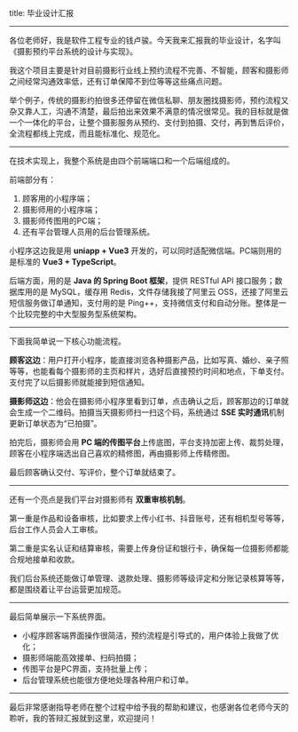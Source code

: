 title: 毕业设计汇报

---



各位老师好，我是软件工程专业的钱卢骏。今天我来汇报我的毕业设计，名字叫《摄影预约平台系统的设计与实现》。

我这个项目主要是针对目前摄影行业线上预约流程不完善、不智能，顾客和摄影师之间经常沟通效率低，还有订单保障不到位等等这些痛点问题。

举个例子，传统的摄影约拍很多还停留在微信私聊、朋友圈找摄影师，预约流程又杂又靠人工，沟通不清楚，最后拍出来效果不满意的情况很常见。我的目标就是做一个一体化的平台，让整个摄影服务从预约、支付到拍摄、交付，再到售后评价，全流程都线上完成，而且能标准化、规范化。

------

在技术实现上，我整个系统是由四个前端端口和一个后端组成的。

前端部分有：

1. 顾客用的小程序端；
2. 摄影师用的小程序端；
3. 摄影师传图用的PC端；
4. 还有平台管理人员用的后台管理系统。

小程序这边我是用 **uniapp + Vue3** 开发的，可以同时适配微信端。PC端则用的是标准的 **Vue3 + TypeScript**。

后端方面，用的是 **Java 的 Spring Boot 框架**，提供 RESTful API 接口服务；数据库用的是 MySQL，缓存用 Redis，文件存储我接了阿里云 OSS，还接了阿里云短信服务做订单通知，支付用的是 Ping++，支持微信支付和自动分账。整体是一个比较完整的中大型服务型系统架构。

------

下面我简单说一下核心功能流程。

**顾客这边**：用户打开小程序，能直接浏览各种摄影产品，比如写真、婚纱、亲子照等等，也能看每个摄影师的主页和样片，选好后直接预约时间和地点，下单支付。支付完了以后摄影师就能接到短信通知。

**摄影师这边**：他会在摄影师小程序里看到订单，点击确认之后，顾客那边的订单就会生成一个二维码。拍摄当天摄影师扫一扫这个码，系统通过 **SSE 实时通讯**机制更新订单状态为“已拍摄”。

拍完后，摄影师会用 **PC 端的传图平台**上传底图，平台支持加密上传、裁剪处理，顾客在小程序端选出自己喜欢的精修图，再由摄影师上传精修图。

最后顾客确认交付、写评价，整个订单就结束了。

------

还有一个亮点是我们平台对摄影师有 **双重审核机制**。

第一重是作品和设备审核，比如要求上传小红书、抖音账号，还有相机型号等等，后台工作人员会人工审核。

第二重是实名认证和结算审核，需要上传身份证和银行卡，确保每一位摄影师都能合规地接单和收款。

我们后台系统还能做订单管理、退款处理、摄影师等级评定和分账记录核算等等，都是围绕着让平台运营更加规范。

------

最后简单展示一下系统界面。

- 小程序顾客端界面操作很简洁，预约流程是引导式的，用户体验上我做了优化；
- 摄影师端能高效接单、扫码拍摄；
- 传图平台是PC界面，支持批量上传；
- 后台管理系统也能很方便地处理各种用户和订单。

------

最后非常感谢指导老师在整个过程中给予我的帮助和建议，也感谢各位老师今天的聆听，我的答辩汇报就到这里，欢迎提问！